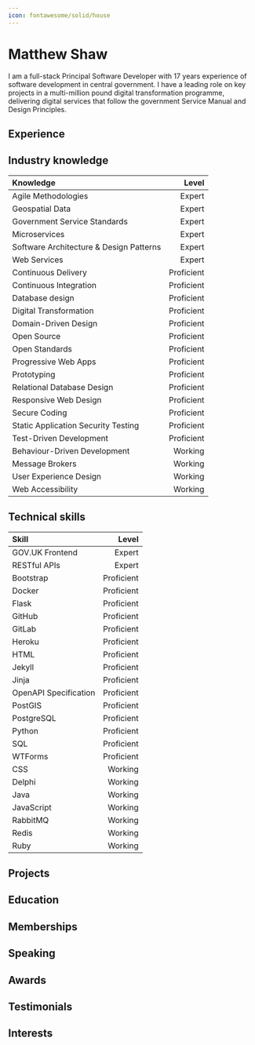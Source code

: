 ```yaml
---
icon: fontawesome/solid/house
---
```


# Matthew Shaw

I am a full-stack Principal Software Developer with 17 years experience of software development in central government. I have a leading role on key projects in a multi-million pound digital transformation programme, delivering digital services that follow the government Service Manual and Design Principles.

## Experience

## Industry knowledge

| Knowledge                               |      Level |
| :-------------------------------------- | ---------: |
| Agile Methodologies                     |     Expert |
| Geospatial Data                         |     Expert |
| Government Service Standards            |     Expert |
| Microservices                           |     Expert |
| Software Architecture & Design Patterns |     Expert |
| Web Services                            |     Expert |
| Continuous Delivery                     | Proficient |
| Continuous Integration                  | Proficient |
| Database design                         | Proficient |
| Digital Transformation                  | Proficient |
| Domain-Driven Design                    | Proficient |
| Open Source                             | Proficient |
| Open Standards                          | Proficient |
| Progressive Web Apps                    | Proficient |
| Prototyping                             | Proficient |
| Relational Database Design              | Proficient |
| Responsive Web Design                   | Proficient |
| Secure Coding                           | Proficient |
| Static Application Security Testing     | Proficient |
| Test-Driven Development                 | Proficient |
| Behaviour-Driven Development            |    Working |
| Message Brokers                         |    Working |
| User Experience Design                  |    Working |
| Web Accessibility                       |    Working |

## Technical skills

| Skill                 |      Level |
| :-------------------- | ---------: |
| GOV.UK Frontend       |     Expert |
| RESTful APIs          |     Expert |
| Bootstrap             | Proficient |
| Docker                | Proficient |
| Flask                 | Proficient |
| GitHub                | Proficient |
| GitLab                | Proficient |
| Heroku                | Proficient |
| HTML                  | Proficient |
| Jekyll                | Proficient |
| Jinja                 | Proficient |
| OpenAPI Specification | Proficient |
| PostGIS               | Proficient |
| PostgreSQL            | Proficient |
| Python                | Proficient |
| SQL                   | Proficient |
| WTForms               | Proficient |
| CSS                   |    Working |
| Delphi                |    Working |
| Java                  |    Working |
| JavaScript            |    Working |
| RabbitMQ              |    Working |
| Redis                 |    Working |
| Ruby                  |    Working |

## Projects

## Education

## Memberships

## Speaking

## Awards

## Testimonials

## Interests
